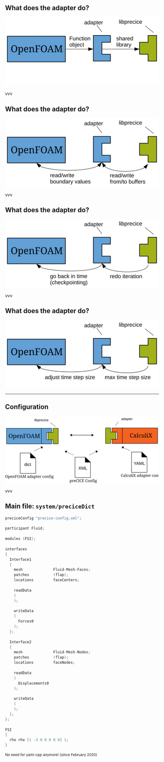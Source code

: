 ## What does the adapter do?

<img src="images/openfoam/openfoam_adapter_overview_linking.svg" />

vvv

## What does the adapter do?

<img src="images/openfoam/openfoam_adapter_overview_data.svg" />

vvv

## What does the adapter do?

<img src="images/openfoam/openfoam_adapter_overview_checkpointing.svg" />

vvv

## What does the adapter do?

<img src="images/openfoam/openfoam_adapter_overview_timestep.svg" />

---

## Configuration

<img src="images/openfoam/config.svg" />

vvv

## Main file: `system/preciceDict`

```c++
preciceConfig "precice-config.xml";

participant Fluid;

modules (FSI);

interfaces
{
  Interface1
  {
    mesh              Fluid-Mesh-Faces;
    patches           (flap);
    locations         faceCenters;
    
    readData
    (
    );
    
    writeData
    (
      Forces0
    );
  };
  
  Interface2
  {
    mesh              Fluid-Mesh-Nodes;
    patches           (flap);
    locations         faceNodes;
    
    readData
    (
      Displacements0
    );
    
    writeData
    (
    );
  };
};

FSI
{
  rho rho [1 -3 0 0 0 0 0] 1;
}
```

<small>No need for yaml-cpp anymore! (since February 2020)</small>


